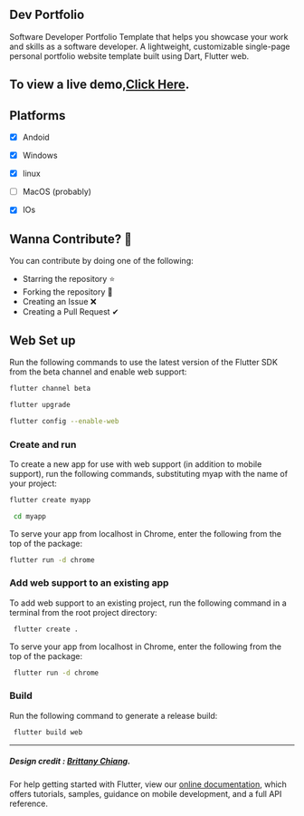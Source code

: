 
## Dev Portfolio


Software Developer Portfolio Template that helps you showcase your work and skills as a software developer. A lightweight, customizable single-page personal portfolio website template built using Dart, Flutter web.




## To view a live demo,[Click Here](https://jakansha2001.github.io).



##  Platforms

-  [X] Andoid
-  [X] Windows
-  [X] linux
-  [ ] MacOS (probably)
-  [X] IOs
   
   
##  Wanna Contribute? 🚀
  You can contribute by doing one of the following:
  - Starring the repository ⭐
  - Forking the repository 🍴
  - Creating an Issue ❌
  - Creating a Pull Request ✔


## Web Set up
  Run the following commands to use the latest version of the Flutter SDK from the beta channel and enable web support:

```bash
flutter channel beta
```
```bash
flutter upgrade
```
```bash
flutter config --enable-web
```
### Create and run
  To create a new app for use with web support (in addition to mobile support), run the following commands, substituting myap   with the name of your project:

```bash
flutter create myapp
```
```bash
 cd myapp
 ```
To serve your app from localhost in Chrome, enter the following from the top of the package:

```bash
flutter run -d chrome
```

### Add web support to an existing app
To add web support to an existing project, run the following command in a terminal from the root project directory:
```zsh
 flutter create .
 ```
To serve your app from localhost in Chrome, enter the following from the top of the package:

``` bash
 flutter run -d chrome
```
### Build
Run the following command to generate a release build:

```bash
 flutter build web
 ```
 
 
***




##### Design credit : [Brittany Chiang](https://www.linkedin.com/in/bchiang7/).


For help getting started with Flutter, view our
[online documentation](https://flutter.dev/docs), which offers tutorials,
samples, guidance on mobile development, and a full API reference.
